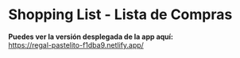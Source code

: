 # Shopping List - Lista de Compras

**Puedes ver la versión desplegada de la app aquí:**\
https://regal-pastelito-f1dba9.netlify.app/

